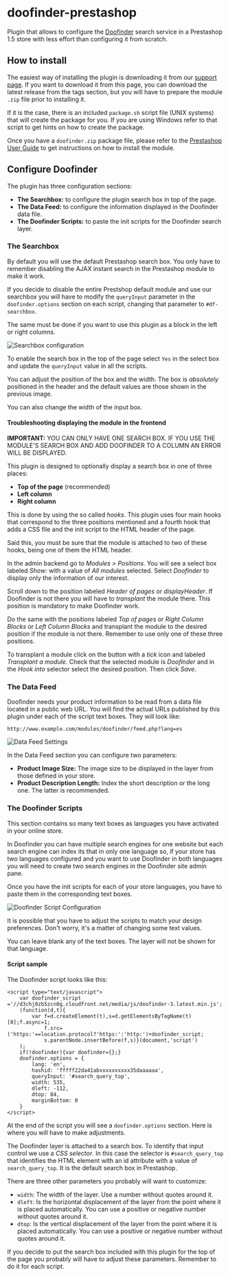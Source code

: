# doofinder-prestashop

Plugin that allows to configure the [Doofinder](http://www.doofinder.com) search service in a Prestashop 1.5 store with less effort than configuring it from scratch.

## How to install

The easiest way of installing the plugin is downloading it from our [support page](http://support.doofinder.com). If you want to download it from this page, you can download the latest release from the tags section, but you will have to prepare the module `.zip` file prior to installing it.

If it is the case, there is an included `package.sh` script file (UNIX systems) that will create the package for you. If you are using Windows refer to that script to get hints on how to create the package.

Once you have a `doofinder.zip` package file, please refer to the [Prestashop User Guide](http://doc.prestashop.com/display/PS15/Managing+Modules+and+Themes#ManagingModulesandThemes-Installingmodules) to get instructions on how to install the module.

## Configure Doofinder

The plugin has three configuration sections:

- **The Searchbox:** to configure the plugin search box in top of the page.
- **The Data Feed:** to configure the information displayed in the Doofinder data file.
- **The Doofinder Scripts:** to paste the init scripts for the Doofinder search layer.

### The Searchbox

By default you will use the default Prestashop search box. You only have to remember disabling the AJAX instant search in the Prestashop module to make it work.

If you decide to disable the entire Prestshop default module and use our searchbox you will have to modify the `queryInput` parameter in the `doofinder.options` section on each script, changing that parameter to `#df-searchbox`.

The same must be done if you want to use this plugin as a block in the left or right columns.

![Searchbox configuration](http://f.cl.ly/items/0v1H1c3n3K3p2q44383K/the-searchbox.png)

To enable the search box in the top of the page select `Yes` in the select box and update the `queryInput` value in all the scripts.

You can adjust the position of the box and the width. The box is *absolutely* positioned in the header and the default values are those shown in the previous image.

You can also change the width of the input box.

#### Troubleshooting displaying the module in the frontend

**IMPORTANT:** YOU CAN ONLY HAVE ONE SEARCH BOX. IF YOU USE THE MODULE'S SEARCH BOX AND ADD DOOFINDER TO A COLUMN AN ERROR WILL BE DISPLAYED.

This plugin is designed to optionally display a search box in one of three places:

- **Top of the page** (recommended)
- **Left column**
- **Right column**

This is done by using the so called *hooks*. This plugin uses four main hooks that correspond to the three positions mentioned and a fourth hook that adds a CSS file and the init script to the HTML header of the page.

Said this, you must be sure that the module is attached to two of these hooks, being one of them the HTML header.

In the admin backend go to *Modules > Positions*. You will see a select box labeled *Show:* with a value of *All modules* selected. Select *Doofinder* to display only the information of our interest.

Scroll down to the position labeled *Header of pages* or *displayHeader*. If Doofinder is not there you will have to *transplant* the module there. This position is mandatory to make Doofinder work.

Do the same with the positions labeled *Top of pages* or *Right Column Blocks* or *Left Column Blocks* and transplant the module to the desired position if the module is not there. Remember to use only one of these three positions.

To transplant a module click on the button with a *tick* icon and labeled *Transplant a module*. Check that the selected module is *Doofinder* and in the *Hook into* selector select the desired position. Then click *Save*.

### The Data Feed

Doofinder needs your product information to be read from a data file located in a public web URL. You will find the actual URLs published by this plugin under each of the script text boxes. They will look like:

    http://www.example.com/modules/doofinder/feed.php?lang=es

![Data Feed Settings](http://f.cl.ly/items/2y373R2V2c203M3y3T36/the-data-feed.png)

In the Data Feed section you can configure two parameters:

- **Product Image Size:** The image size to be displayed in the layer from those defined in your store.
- **Product Description Length:** Index the short description or the long one. The latter is recommended.

### The Doofinder Scripts

This section contains so many text boxes as languages you have activated in your online store.

In Doofinder you can have multiple search engines for one website but each search engine can index its that in only one language so, if your store has two languages configured and you want to use Doofinder in both languages you will need to create two search engines in the Doofinder site admin pane.

Once you have the init scripts for each of your store languages, you have to paste them in the corresponding text boxes.

![Doofinder Script Configuration](http://f.cl.ly/items/0b3Q3n1d24341Y0M392j/the-script.png)

It is possible that you have to adjust the scripts to match your design preferences. Don't worry, it's a matter of changing some text values.

You can leave blank any of the text boxes. The layer will not be shown for that language.

#### Script sample

The Doofinder script looks like this:

    <script type="text/javascript">
        var doofinder_script ='//d3chj0zb5zcn0g.cloudfront.net/media/js/doofinder-3.latest.min.js';
        (function(d,t){
            var f=d.createElement(t),s=d.getElementsByTagName(t)[0];f.async=1;
                f.src=('https:'==location.protocol?'https:':'http:')+doofinder_script;
                s.parentNode.insertBefore(f,s)}(document,'script')
        );
        if(!doofinder){var doofinder={};}
        doofinder.options = {
            lang: 'en',
            hashid: 'fffff22da41abxxxxxxxxxx35daaaaaa',
            queryInput: '#search_query_top',
            width: 535,
            dleft: -112,
            dtop: 84,
            marginBottom: 0
        }
    </script>

At the end of the script you will see a `doofinder.options` section. Here is where you will have to make adjustments.

The Doofinder layer is attached to a search box. To identify that input control we use a *CSS selector*. In this case the selector is `#search_query_top` that identifies the HTML element with an id attribute with a value of `search_query_top`. It is the default search box in Prestashop.

There are three other parameters you probably will want to customize:

- `width`: The width of the layer. Use a number without quotes around it.
- `dleft`: Is the horizontal displacement of the layer from the point where it is placed automatically. You can use a positive or negative number without quotes around it.
- `dtop`: Is the vertical displacement of the layer from the point where it is placed automatically. You can use a positive or negative number without quotes around it.

If you decide to put the search box included with this plugin for the top of the page you probably will have to adjust these parameters. Remember to do it for each script.